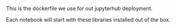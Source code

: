 This is the dockerfile we use for out jupyterhub deployment. 

Each notebook will start with these libraries installed out of the box. 